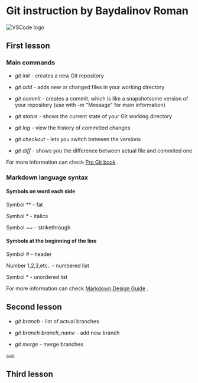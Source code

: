 # Git instruction by Baydalinov Roman 

![VSCode logo](https://miro.medium.com/max/640/1*MGcLJS1ZvMFcBA94PXn16Q.png)

## First lesson

### Main commands 

* *git init* - creates a new Git repository

* *git add* - adds new or changed files in your working directory

* *git commit* - creates a commit, which is like a snapshotsome version of your repository (use with -m "Message" for main information)

* *git status* - shows the current state of your Git working directory

* *git log* - view the history of committed changes

* *git checkout* - lets you switch between the versions

* *git diff* - shows you the difference between actual file and commited one

For more information can check [Pro Git book](https://git-scm.com/book/en/v2) .

### Markdown language syntax 

#### Symbols on word each side 

Symbol ** - fat

Symbol * - italics

Symbol ~~ - strikethrough

#### Symbols at the beginning of the line

Symbol # - header

Number 1,2,3,etc.. - numbered list

Symbol * - unordered list

For more information can check [Markdown Design Guide](https://gist.github.com/Jekins/2bf2d0638163f1294637) .

## Second lesson

* *git branch* - list of actual branches

* *git branch branch_name* - add new branch

* *git merge* - merge branches

sas

## Third lesson



